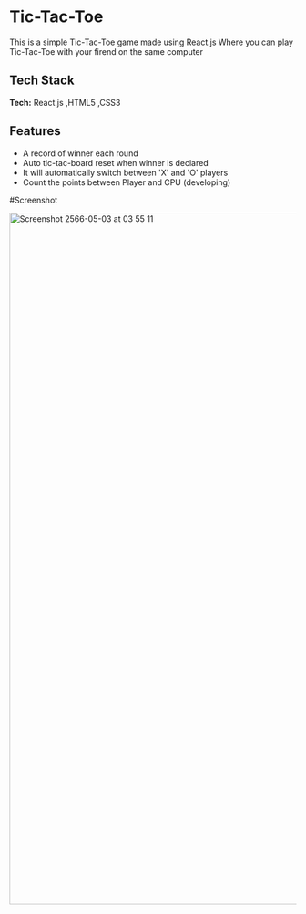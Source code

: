 
# Tic-Tac-Toe



This is a simple Tic-Tac-Toe game made using React.js
Where you can play Tic-Tac-Toe with your firend on the same computer

## Tech Stack

**Tech:** React.js ,HTML5 ,CSS3  




## Features

- A record of winner each round
- Auto tic-tac-board reset when winner is declared
- It will automatically switch between 'X' and 'O' players
- Count the points between Player and CPU (developing)

#Screenshot

<img width="1213" alt="Screenshot 2566-05-03 at 03 55 11" src="https://user-images.githubusercontent.com/24986505/235785973-63bf4ee0-b102-425b-adaf-3a2e4f41da9a.png">
